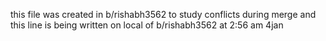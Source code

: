 this file was created in b/rishabh3562 to study conflicts during merge and this line is being written on local of b/rishabh3562 at 2:56 am 4jan